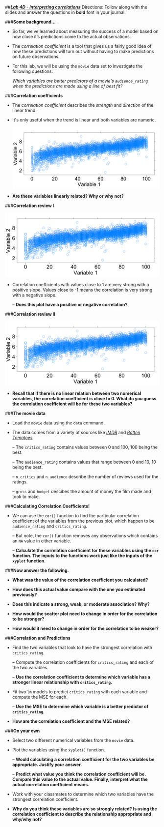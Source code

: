 ##***<u>Lab 4D - Interpreting correlations</u>***
Directions: Follow along with the slides and answer the questions in **bold** font in your journal.

###**Some background...**
* So far, we’ve learned about measuring the success of a model based on how close it’s
predictions come to the actual observations.

* The *correlation coefficient* is a tool that gives us a fairly good idea of how these predictions will
turn out without having to make predictions on future observations.

* For this lab, we will be using the ```movie``` data set to investigate the following questions:

    *Which variables are better predictors of a movie's ```audience_rating``` when the predictions are
    made using a line of best fit?*

###**Correlation coefficients**

* The *correlation coefficient* describes the *strength* and *direction* of the linear trend.

* It's only useful when the trend is linear and both variables are numeric.

    <img src="../../img/4xd0a.png" />

* **Are these variables linearly related? Why or why not?**

###**Correlation review I**

<img src="../../img/4xd0a.png" />

* Correlation coefficients with values close to 1 are very strong with a positive slope. Values close
to -1 means the correlation is very strong with a negative slope.

    – **Does this plot have a positive or negative correlation?**

###**Correlation review II**

<img src="../../img/4xd0b.png" />

* **Recall that if there is no linear relation between two numerical variables, the correlation
coefficient is close to 0. What do you guess the correlation coefficient will be for these
two variables?**

###**The movie data**
* Load the ```movie``` data using the ```data``` command.

* The data comes from a variety of sources like [*IMDB*](https://www.imdb.com/) and [*Rotten Tomatoes*](https://www.rottentomatoes.com/).

    – The ```critics_rating``` contains values between 0 and 100, 100 being the best.

    – The ```audience_rating``` contains values that range between 0 and 10, 10 being the best.

    – ```n_critics``` and ```n_audience``` describe the number of reviews used for the ratings.

    – ```gross``` and ```budget``` descibes the amount of money the film made and took to make.

###**Calculating Correlation Coefficients!**
* We can use the ```cor()``` function to find the particular correlation coefficient of the variables from
the previous plot, which happen to be ```audience_rating``` and ```critics_rating```.

    – But note, the ```cor()``` function removes any observations which contains an ```NA``` value in
    either variable.

    – **Calculate the correlation coefficient for these variables using the ```cor``` function. The
    inputs to the functions work just like the inputs of the ```xyplot``` function.**

###**Now answer the following.**
* **What was the value of the correlation coefficient you calculated?**

* **How does this actual value compare with the one you estimated previously?**

* **Does this indicate a strong, weak, or moderate association? Why?**

* **How would the scatter plot need to change in order for the correlation to be stronger?**

* **How would it need to change in order for the correlation to be weaker?**

###**Correlation and Predictions**
* Find the two variables that look to have the strongest correlation with ```critics_rating```.

    – Compute the correlation coefficients for ```critics_rating``` and each of the two variables.

    – **Use the correlation coefficient to determine which variable has a stronger linear
    relationship with ```critics_rating```.**

* Fit two ```lm``` models to predict ```critics_rating``` with each variable and compute the MSE for each.

    – **Use the MSE to determine which variable is a better predictor of ```critics_rating```.**

* **How are the correlation coefficient and the MSE related?**

###**On your own**
* Select two different numerical variables from the ```movie``` data.

* Plot the variables using the ```xyplot()``` function.

    – **Would calculating a correlation coefficient for the two variables be appropriate.
    Justify your answer.**

    – **Predict what value you think the correlation coefficient will be. Compare this value
    to the actual value. Finally, interpret what the actual correlation coefficient
    means.**

* Work with your classmates to determine which two variables have the strongest correlation
coefficient.

* **Why do you think these variables are so strongly related? Is using the correlation
coefficient to describe the relationship appropriate and why/why not?**